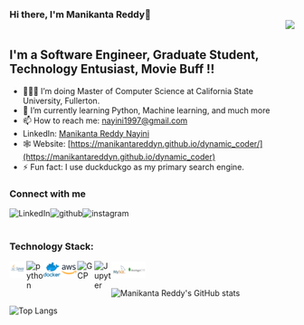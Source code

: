 ### Hi there, I'm Manikanta Reddy👋  <div align = 'right'>![](https://komarev.com/ghpvc/?username=ManikantaReddyN&color=yellow)</div>

## I'm a Software Engineer, Graduate Student, Technology Entusiast, Movie Buff !!

- 👨🏽‍💻  I’m doing Master of Computer Science at California State University, Fullerton.
- 🌱  I’m currently learning Python, Machine learning, and much more 
- 📫  How to reach me: [nayini1997@gmail.com](mailto:nayini1997@gmail.com)
- LinkedIn: [Manikanta Reddy Nayini](https://www.linkedin.com/in/manikantareddynayini/)
- 🕸 Website: [https://manikantareddyn.github.io/dynamic_coder/](https://manikantareddyn.github.io/dynamic_coder)
- ⚡  Fun fact: I use duckduckgo as my primary search engine.



### Connect with me 

[<img align="left" alt="LinkedIn" src="https://img.shields.io/badge/linkedin-%230077B5.svg?&style=for-the-badge&logo=linkedin&logoColor=white" />](https://www.linkedin.com/in/manikantareddynayini/)
[<img align="left" alt="github" src="https://img.shields.io/badge/GitHub-100000?style=for-the-badge&logo=github&logoColor=white" />](https://github.com/ManikantaReddyN)
[<img align="left" alt="instagram" src="https://img.shields.io/badge/Instagram-E4405F?style=for-the-badge&logo=instagram&logoColor=white" />](https://www.instagram.com/dynamic_fool/)

<br />
<br />

### Technology Stack:

[<img align="left" alt="Java" width="30px" src="https://raw.githubusercontent.com/github/explore/80688e429a7d4ef2fca1e82350fe8e3517d3494d/topics/java/java.png" />]()
[<img align="left" alt="python" width="30px" src="https://img.shields.io/badge/Python-3776AB?style=for-the-badge&logo=python&logoColor=white" />]()
[<img align="left" alt="Docker" width="30px" src="https://raw.githubusercontent.com/github/explore/80688e429a7d4ef2fca1e82350fe8e3517d3494d/topics/docker/docker.png" />]()
[<img align="left" alt="AWS" width="30px" src="https://raw.githubusercontent.com/github/explore/fbceb94436312b6dacde68d122a5b9c7d11f9524/topics/aws/aws.png" />]()
[<img align="left" alt="GCP" width="30px" src="https://cdn.jsdelivr.net/npm/simple-icons@v3/icons/googlecloud.svg" />]()
[<img align="left" alt="Jupyter" width="30px" src="https://img.shields.io/badge/Jupyter-F37626.svg?&style=for-the-badge&logo=Jupyter&logoColor=white" />]()
[<img align="left" alt="Mysql" width="30px" src="https://raw.githubusercontent.com/github/explore/80688e429a7d4ef2fca1e82350fe8e3517d3494d/topics/mysql/mysql.png" />]()
[<img align="left" alt="MongoDB" width="30px" src="https://raw.githubusercontent.com/github/explore/80688e429a7d4ef2fca1e82350fe8e3517d3494d/topics/mongodb/mongodb.png" />]()

<br />
<br />

![Manikanta Reddy's GitHub stats](https://github-readme-stats.vercel.app/api?username=ManikantaReddyN&show_icons=true&theme=onedark&count_private=true)

![Top Langs](https://github-readme-stats.vercel.app/api/top-langs/?username=ManikantaReddyN&show_icons=true&theme=tokyonight&hide=css&langs_count=10)
